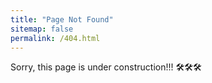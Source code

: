 ```yaml
---
title: "Page Not Found"
sitemap: false
permalink: /404.html
---
```


Sorry, this page is under construction!!! 🛠️🛠️🛠️
